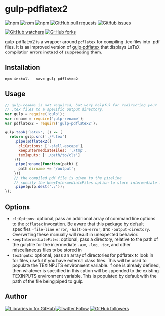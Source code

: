 # gulp-pdflatex2
[![npm](https://img.shields.io/npm/v/gulp-pdflatex2.svg)](https://www.npmjs.com/package/gulp-pdflatex2)
[![npm](https://img.shields.io/npm/l/gulp-pdflatex2.svg)](https://spdx.org/licenses/MIT)
[![npm](https://img.shields.io/npm/dt/gulp-pdflatex2.svg)]([![npm](https://img.shields.io/npm/v/npm.svg)](https://www.npmjs.com/package/gulp-pdflatex2))
[![GitHub pull requests](https://img.shields.io/github/issues-pr/omgimanerd/gulp-pdflatex2.svg)](https://github.com/omgimanerd/gulp-pdflatex2/pulls)
[![GitHub issues](https://img.shields.io/github/issues/omgimanerd/gulp-pdflatex2.svg)](https://github.com/omgimanerd/gulp-pdflatex2/issues)

[![GitHub watchers](https://img.shields.io/github/watchers/omgimanerd/gulp-pdflatex2.svg?style=social&label=Watch)](https://github.com/omgimanerd/gulp-pdflatex2/watchers)
[![GitHub forks](https://img.shields.io/github/forks/omgimanerd/gulp-pdflatex2.svg?style=social&label=Fork)](https://github.com/omgimanerd/gulp-pdflatex2/fork)

gulp-pdflatex2 is a wrapper around `pdflatex` for compiling .tex files into
.pdf files. It is an improved version of
[gulp-pdflatex](https://www.npmjs.com/package/gulp-pdflatex) that displays
LaTeX compilation errors instead of suppressing them.

## Installation
```
npm install --save gulp-pdflatex2
```

## Usage
```javascript
// gulp-rename is not required, but very helpful for redirecting your
// .tex files to a specific output directory.
var gulp = require('gulp');
var rename = require('gulp-rename');
var pdflatex2 = require('gulp-pdflatex2');

gulp.task('latex', () => {
  return gulp.src('./*.tex')
    .pipe(pdflatex2({
      cliOptions: ['-shell-escape'],
      keepIntermediateFiles: './tmp',
      texInputs: ['./path/to/cls']
    }))
    .pipe(rename(function(path) {
      path.dirname += '/output';
    }))
    // the compiled pdf file is given to the pipeline
    // specify the keepIntermediateFiles option to store intermediate files
    .pipe(gulp.dest('./'));
});
```

## Options
- `cliOptions`: optional, pass an additional array of command line options to
the `pdflatex` invocation. Be aware that this package by default specifies
`-file-line-error`, `-halt-on-error`, and `-output-directory`. Overwriting
these manually will result in unexpected behavior.
- `keepIntermediateFiles`: optional, pass a directory, relative to the path of
  the gulpfile for the intermediate `.aux`, `.log`, `.toc`, and other
  miscellaneous files to be stored in.
- `texInputs`: optional, pass an array of directories for pdflatex to look
  in for files, useful if you have external class files. This will be used
  to populate the TEXINPUTS environment variable. If one is already defined,
  then whatever is specified in this option will be appended to the existing
  TEXINPUTS environment variable. This is populated by default with the path of
  the file being piped to gulp.

## Author
[![Libraries.io for GitHub](https://img.shields.io/badge/Alvin%20Lin-omgimanerd-blue.svg)](http://omgimanerd.tech)
[![Twitter Follow](https://img.shields.io/twitter/follow/omgimanerd.svg?style=social&label=Follow)](https://twitter.com/omgimanerd)
[![GitHub followers](https://img.shields.io/github/followers/omgimanerd.svg?style=social&label=Follow)](https://github.com/omgimanerd)
